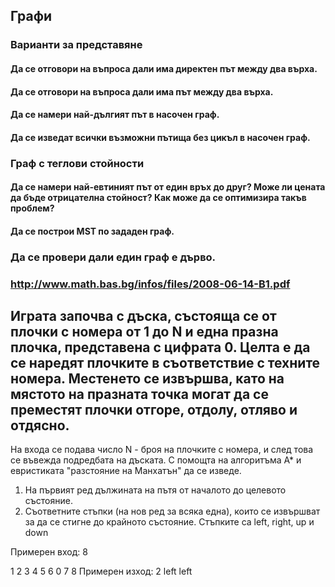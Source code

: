 ## Графи

### Варианти за представяне
#### Да се отговори на въпроса дали има директен път между два върха.
#### Да се отговори на въпроса дали има път между два върха.
#### Да се намери най-дългият път в насочен граф.
#### Да се изведат всички възможни пътища без цикъл в насочен граф.

### Граф с теглови стойности
#### Да се намери най-евтиният път от един връх до друг? Може ли цената да бъде отрицателна стойност? Как може да се оптимизира такъв проблем?
#### Да се построи MST по зададен граф.


### Да се провери дали един граф е дърво.
### http://www.math.bas.bg/infos/files/2008-06-14-B1.pdf

## Играта започва с дъска, състояща се от плочки с номера от 1 до N и една празна плочка, представена с цифрата 0. Целта е да се наредят плочките в съответствие с техните номера. Местенето се извършва, като на мястото на празната точка могат да се преместят плочки отгоре, отдолу, отляво и отдясно.

На входа се подава число N - броя на плочките с номера, и след това се въвежда подредбата на дъската. С помощта на алгоритъма А* и евристиката "разстояние на Манхатън" да се изведе.
1) На първият ред дължината на пътя от началото до целевото състояние.
2) Съответните стъпки (на нов ред за всяка една), които се извършват за да се стигне до крайното състояние. Стъпките са left, right, up и down

Примерен вход:
8

1 2 3
4 5 6
0 7 8
Примерен изход:
2
left
left